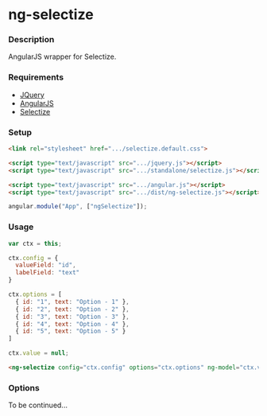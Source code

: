 # ng-selectize

### Description

AngularJS wrapper for Selectize.

### Requirements

- [JQuery](http://jquery.com/)
- [AngularJS](http://angularjs.org/)
- [Selectize](http://selectize.github.io/selectize.js/)

### Setup

```html
<link rel="stylesheet" href=".../selectize.default.css">

<script type="text/javascript" src=".../jquery.js"></script>
<script type="text/javascript" src=".../standalone/selectize.js"></script>

<script type="text/javascript" src=".../angular.js"></script>
<script type="text/javascript" src=".../dist/ng-selectize.js"></script>
```

```javascript
angular.module("App", ["ngSelectize"]);
```

### Usage

```javascript
var ctx = this;

ctx.config = {
  valueField: "id",
  labelField: "text"
}

ctx.options = [
  { id: "1", text: "Option - 1" },
  { id: "2", text: "Option - 2" },
  { id: "3", text: "Option - 3" },
  { id: "4", text: "Option - 4" },
  { id: "5", text: "Option - 5" }
]

ctx.value = null;
```


```html
<ng-selectize config="ctx.config" options="ctx.options" ng-model="ctx.value"></ng-selectize>
```

### Options

To be continued...